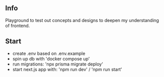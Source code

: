 

## Info
Playground to test out concepts and designs to deepen my understanding of frontend.

## Start
- create .env based on .env.example
- spin up db with 'docker compose up'
- run migrations: 'npx prisma migrate deploy'
- start next.js app with: 'npm run dev' / 'npm run start'
